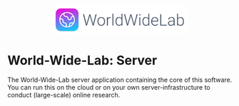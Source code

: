 <p align="center">
  <img alt="The World-Wide-Lab Logo" src="../server/static/logo.svg" width="60%">
</p>

# World-Wide-Lab: Server

The World-Wide-Lab server application containing the core of this software. You can run this on the cloud or on your own server-infrastructure to conduct (large-scale) online research.
